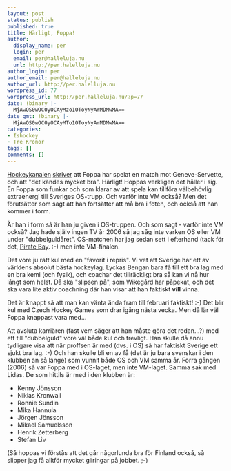 ```yaml
---
layout: post
status: publish
published: true
title: Härligt, Foppa!
author:
  display_name: per
  login: per
  email: per@halleluja.nu
  url: http://per.halelluja.nu
author_login: per
author_email: per@halleluja.nu
author_url: http://per.halelluja.nu
wordpress_id: 77
wordpress_url: http://per.halleluja.nu/?p=77
date: !binary |-
  MjAwOS0wOC0yOCAyMzo1OToyNyArMDMwMA==
date_gmt: !binary |-
  MjAwOS0wOC0yOCAyMTo1OToyNyArMDMwMA==
categories:
- Ishockey
- Tre Kronor
tags: []
comments: []
---
```

<p><a href="http://www.hockeykanalen.se">Hockeykanalen</a> <a href="http://www.hockeykanalen.se/1.1166736/2009/08/28/foppa_det_kandes_mycket_bra">skriver</a> att Foppa har spelat en match mot Geneve-Servette, och att "det kändes mycket bra". Härligt! Hoppas verkligen det håller i sig. En Foppa som funkar och som klarar av att spela kan tillföra välbehövlig extraenergi till Sveriges OS-trupp. Och varför inte VM också? Men det förutsätter som sagt att han fortsätter att må bra i foten, och också att han kommer i form.</p>

<p>Är han i form så är han ju given i OS-truppen. Och som sagt - varför inte VM också? Jag hade själv ingen TV år 2006 så jag såg inte varken OS eller VM under "dubbelguldåret". OS-matchen har jag sedan sett i efterhand (tack för det, <a href="http://www.thepiratebay.org">Pirate Bay</a>. :-) men inte VM-finalen.</p>
<p>Det vore ju rätt kul med en "favorit i repris". Vi vet att Sverige har ett av världens absolut bästa hockeylag. Lyckas Bengan bara få till ett bra lag med en bra kemi (och fysik), och coachar det tillräckligt bra så kan vi nå hur långt som helst. Då ska "slipsen på", som Wikegård har påpekat, och det ska vara lite aktiv coachning där han visar att han faktiskt <strong>vill</strong> vinna.</p>
<p>Det är knappt så att man kan vänta ända fram till februari faktiskt! :-) Det blir kul med Czech Hockey Games som drar igång nästa vecka. Men då lär väl Foppa knappast vara med...</p>
<p>Att avsluta karriären (fast vem säger att han måste göra det redan...?) med ett till "dubbelguld" vore väl både kul och trevligt. Han skulle då ännu tydligare visa att när proffsen är med (dvs. i OS) så har faktiskt Sverige ett sjukt bra lag. :-) Och han skulle bli en av få (det är ju bara svenskar i den klubben än så länge) som vunnit både OS och VM samma år. Förra gången (2006) så var Foppa med i OS-laget, men inte VM-laget. Samma sak med Lidas. De som hittils är med i den klubben är:</p>
<ul>
<li>Kenny Jönsson</li>
<li>Niklas Kronwall</li>
<li>Ronnie Sundin</li>
<li>Mika Hannula</li>
<li>Jörgen Jönsson</li>
<li>Mikael Samuelsson</li>
<li>Henrik Zetterberg</li>
<li>Stefan Liv</li>
</ul>
<p>(Så hoppas vi förstås att det går någorlunda bra för Finland också, så slipper jag få alltför mycket gliringar på jobbet. ;-)</p>
